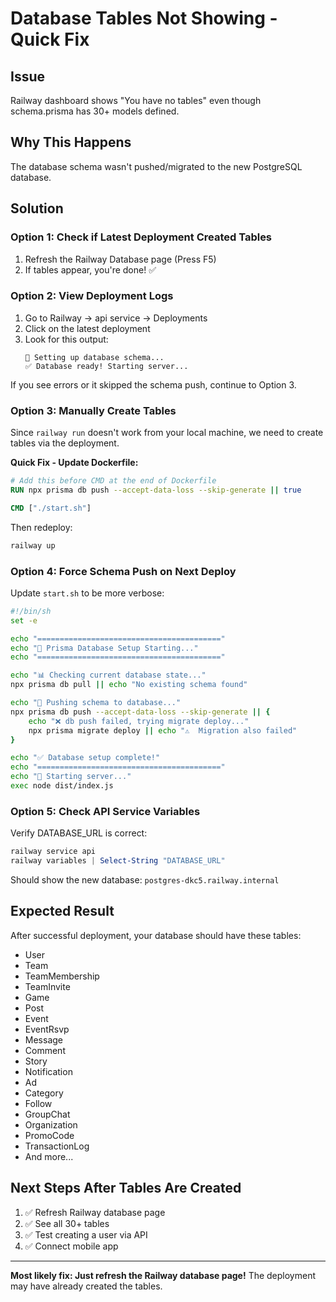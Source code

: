 # Database Tables Not Showing - Quick Fix

## Issue
Railway dashboard shows "You have no tables" even though schema.prisma has 30+ models defined.

## Why This Happens
The database schema wasn't pushed/migrated to the new PostgreSQL database.

## Solution

### Option 1: Check if Latest Deployment Created Tables

1. Refresh the Railway Database page (Press F5)
2. If tables appear, you're done! ✅

### Option 2: View Deployment Logs

1. Go to Railway → api service → Deployments
2. Click on the latest deployment
3. Look for this output:
   ```
   🔄 Setting up database schema...
   ✅ Database ready! Starting server...
   ```

If you see errors or it skipped the schema push, continue to Option 3.

### Option 3: Manually Create Tables

Since `railway run` doesn't work from your local machine, we need to create tables via the deployment.

**Quick Fix - Update Dockerfile:**

```dockerfile
# Add this before CMD at the end of Dockerfile
RUN npx prisma db push --accept-data-loss --skip-generate || true

CMD ["./start.sh"]
```

Then redeploy:
```powershell
railway up
```

### Option 4: Force Schema Push on Next Deploy

Update `start.sh` to be more verbose:

```bash
#!/bin/sh
set -e

echo "========================================="
echo "🔄 Prisma Database Setup Starting..."
echo "========================================="

echo "📊 Checking current database state..."
npx prisma db pull || echo "No existing schema found"

echo "🔄 Pushing schema to database..."
npx prisma db push --accept-data-loss --skip-generate || {
    echo "❌ db push failed, trying migrate deploy..."
    npx prisma migrate deploy || echo "⚠️  Migration also failed"
}

echo "✅ Database setup complete!"
echo "========================================="
echo "🚀 Starting server..."
exec node dist/index.js
```

### Option 5: Check API Service Variables

Verify DATABASE_URL is correct:
```powershell
railway service api
railway variables | Select-String "DATABASE_URL"
```

Should show the new database: `postgres-dkc5.railway.internal`

## Expected Result

After successful deployment, your database should have these tables:

- User
- Team
- TeamMembership
- TeamInvite
- Game
- Post
- Event
- EventRsvp
- Message
- Comment
- Story
- Notification
- Ad
- Category
- Follow
- GroupChat
- Organization
- PromoCode
- TransactionLog
- And more...

## Next Steps After Tables Are Created

1. ✅ Refresh Railway database page
2. ✅ See all 30+ tables
3. ✅ Test creating a user via API
4. ✅ Connect mobile app

---

**Most likely fix: Just refresh the Railway database page!**
The deployment may have already created the tables.
